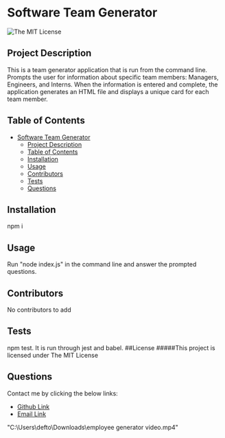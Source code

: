 # Software Team Generator
![The MIT License](https://img.shields.io/badge/license-MIT-green)

## Project Description
This is a team generator application that is run from the command line. Prompts the user for information about specific team members: Managers, Engineers, and Interns. When the information is entered and complete, the application generates an HTML file and  displays a unique card for each team member. 
## Table of Contents
- [Software Team Generator](#software-team-generator)
  - [Project Description](#project-description)
  - [Table of Contents](#table-of-contents)
  - [Installation](#installation)
  - [Usage](#usage)
  - [Contributors](#contributors)
  - [Tests](#tests)
  - [Questions](#questions)
## Installation
npm i
## Usage
Run "node index.js" in the command line and answer the prompted questions.
## Contributors
No contributors to add
## Tests
npm test. It is run through jest and babel.
##License
#####This project is licensed under
The MIT License
## Questions
Contact me by clicking the below links:
* [Github Link](https://github.com/deftonechris)
* [Email Link](mailto:deftonechris@msn.com)

"C:\Users\defto\Downloads\employee generator video.mp4"